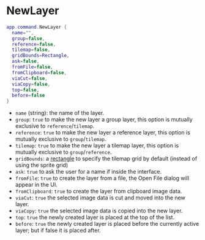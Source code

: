 # NewLayer

```lua
app.command.NewLayer {
  name="",
  group=false,
  reference=false,
  tilemap=false,
  gridBounds=Rectangle,
  ask=false,
  fromFile=false,
  fromClipboard=false,
  viaCut=false,
  viaCopy=false,
  top=false,
  before=false
}
```

* `name` (string): the name of the layer.
* `group`: `true` to make the new layer a group layer, this option is mutually exclusive to `reference`/`tilemap`.
* `reference`: `true` to make the new layer a reference layer, this option is mutually exclusive to `group`/`tilemap`.
* `tilemap`: `true` to make the new layer a tilemap layer, this option is mutually exclusive to `group`/`reference`.
* `gridBounds`: a [rectangle](../rectangle.md#rectangle) to specify the tilemap grid by default (instead of using the sprite grid)
* `ask`: `true` to ask the user for a name if inside the interface.
* `fromFile`: `true` to create the layer from a file, the Open File dialog will appear in the UI.
* `fromClipboard`: `true` to create the layer from clipboard image data.
* `viaCut`: `true` the selected image data is cut and moved into the new layer.
* `viaCopy`: `true` the selected image data is copied into the new layer.
* `top`: `true` the newly created layer is placed at the top of the list.
* `before`: `true` the newly created layer is placed before the currently active layer; but if false it is placed after.
